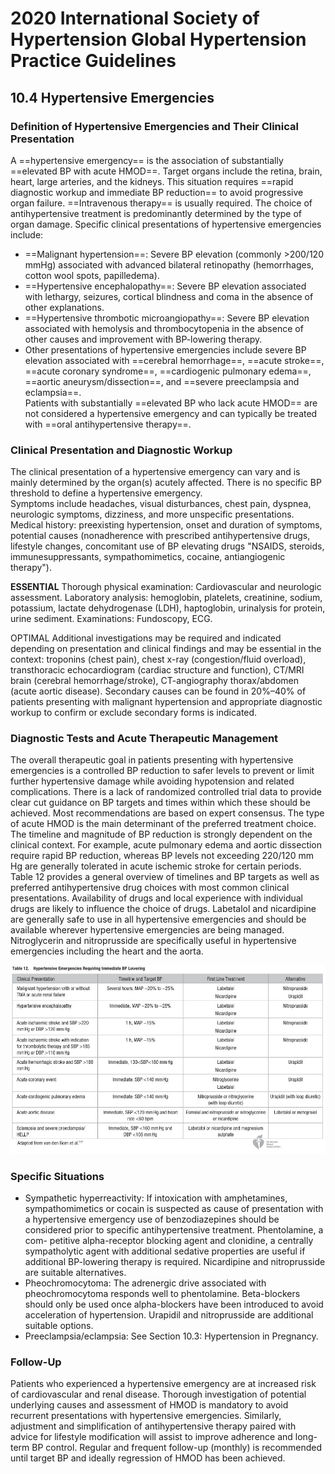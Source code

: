 # 2020 International Society of Hypertension Global Hypertension Practice Guidelines  
## 10.4 Hypertensive Emergencies  
### Definition of Hypertensive Emergencies and Their Clinical Presentation  
A ==hypertensive emergency== is the association of substantially ==elevated BP with acute HMOD==. Target organs include the retina, brain, heart, large arteries, and the kidneys. This situation requires ==rapid diagnostic workup and immediate BP reduction== to avoid progressive organ failure. ==Intravenous therapy== is usually required. The choice of antihypertensive treatment is predominantly determined by the type of organ damage. Specific clinical presentations of hypertensive emergencies include:  
- ==Malignant hypertension==: Severe BP elevation (commonly >200/120 mmHg) associated with advanced bilateral retinopathy (hemorrhages, cotton wool spots, papilledema).  
- ==Hypertensive encephalopathy==: Severe BP elevation associated with lethargy, seizures, cortical blindness and coma in the absence of other explanations.  
- ==Hypertensive thrombotic microangiopathy==: Severe BP elevation associated with hemolysis and thrombocytopenia in the absence of other causes and improvement with BP-lowering therapy.  
- Other presentations of hypertensive emergencies include severe BP elevation associated with ==cerebral hemorrhage==, ==acute stroke==, ==acute coronary syndrome==, ==cardiogenic pulmonary edema==, ==aortic aneurysm/dissection==, and ==severe preeclampsia and eclampsia==.  
Patients with substantially ==elevated BP who lack acute HMOD== are not considered a hypertensive emergency and can typically be treated with ==oral antihypertensive therapy==.  
  
### Clinical Presentation and Diagnostic Workup  
The clinical presentation of a hypertensive emergency can vary and is mainly determined by the organ(s) acutely affected. There is no specific BP threshold to define a hypertensive emergency.  
Symptoms include headaches, visual disturbances, chest pain, dyspnea, neurologic symptoms, dizziness, and more unspecific presentations.  
Medical history: preexisting hypertension, onset and duration of symptoms, potential causes (nonadherence with prescribed antihypertensive drugs, lifestyle changes, concomitant use of BP elevating drugs "NSAIDS, steroids, immunesuppressants, sympathomimetics, cocaine, antiangiogenic therapy").  
  
**ESSENTIAL** Thorough physical examination: Cardiovascular and neurologic assessment. Laboratory analysis: hemoglobin, platelets, creatinine, sodium, potassium, lactate dehydrogenase (LDH), haptoglobin, urinalysis for protein, urine sediment. Examinations: Fundoscopy, ECG.  
  
OPTIMAL Additional investigations may be required and indicated depending on presentation and clinical findings and may be essential in the context: troponins (chest pain), chest x-ray (congestion/fluid overload), transthoracic echocardiogram (cardiac structure and function), CT/MRI brain (cerebral hemorrhage/stroke), CT-angiography thorax/abdomen (acute aortic disease). Secondary causes can be found in 20%–40% of patients presenting with malignant hypertension and appropriate diagnostic workup to confirm or exclude secondary forms is indicated.  
  
### Diagnostic Tests and Acute Therapeutic Management  
The overall therapeutic goal in patients presenting with hypertensive emergencies is a controlled BP reduction to safer levels to prevent or limit further hypertensive damage while avoiding hypotension and related complications. There is a lack of randomized controlled trial data to provide clear cut guidance on BP targets and times within which these should be achieved. Most recommendations are based on expert consensus. The type of acute HMOD is the main determinant of the preferred treatment choice. The timeline and magnitude of BP reduction is strongly dependent on the clinical context. For example, acute pulmonary edema and aortic dissection require rapid BP reduction, whereas BP levels not exceeding 220/120 mm Hg are generally tolerated in acute ischemic stroke for certain periods. Table 12 provides a general overview of timelines and BP targets as well as preferred antihypertensive drug choices with most common clinical presentations. Availability of drugs and local experience with individual drugs are likely to influence the choice of drugs. Labetalol and nicardipine are generally safe to use in all hypertensive emergencies and should be available wherever hypertensive emergencies are being managed. Nitroglycerin and nitroprusside are specifically useful in hypertensive emergencies including the heart and the aorta.  
  
![../200 FILES/201 Image/image/10.1161@HYPERTENSIONAHA.120.15026-1715861141737.webp](../200%20FILES/201%20Image/image/10.1161@HYPERTENSIONAHA.120.15026-1715861141737.webp)  
  
### Specific Situations  
- Sympathetic hyperreactivity: If intoxication with amphetamines, sympathomimetics or cocain is suspected as cause of presentation with a hypertensive emergency use of benzodiazepines should be considered prior to specific antihypertensive treatment. Phentolamine, a com- petitive alpha-receptor blocking agent and clonidine, a centrally sympatholytic agent with additional sedative properties are useful if additional BP-lowering therapy is required. Nicardipine and nitroprusside are suitable alternatives.  
- Pheochromocytoma: The adrenergic drive associated with pheochromocytoma responds well to phentolamine. Beta-blockers should only be used once alpha-blockers have been introduced to avoid acceleration of hypertension. Urapidil and nitroprusside are additional suitable options.  
- Preeclampsia/eclampsia: See Section 10.3: Hypertension in Pregnancy.  
  
### Follow-Up  
Patients who experienced a hypertensive emergency are at increased risk of cardiovascular and renal disease. Thorough investigation of potential underlying causes and assessment of HMOD is mandatory to avoid recurrent presentations with hypertensive emergencies. Similarly, adjustment and simplification of antihypertensive therapy paired with advice for lifestyle modification will assist to improve adherence and long-term BP control. Regular and frequent follow-up (monthly) is recommended until target BP and ideally regression of HMOD has been achieved.